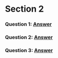 # Section 2

### Question 1: [Answer](https://github.com/kanpizza1150/pretest-refinitive/tree/master/sec_2_q_1-2)
### Question 2: [Answer](https://github.com/kanpizza1150/pretest-refinitive/tree/master/sec_2_q_1-2)
### Question 3: [Answer](https://github.com/kanpizza1150/pretest-refinitive/tree/master/sec_2_q_3)